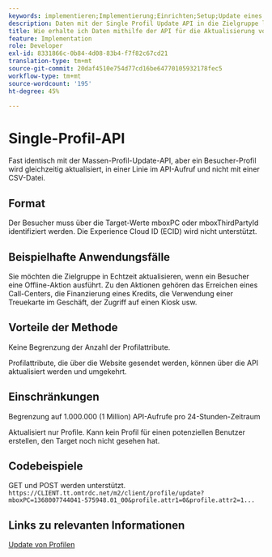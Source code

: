```yaml
---
keywords: implementieren;Implementierung;Einrichten;Setup;Update eines einzelnen Profils
description: Daten mit der Single Profil Update API in die Zielgruppe laden
title: Wie erhalte ich Daten mithilfe der API für die Aktualisierung von Profilen in die Zielgruppe?
feature: Implementation
role: Developer
exl-id: 8331866c-0b84-4d08-83b4-f7f82c67cd21
translation-type: tm+mt
source-git-commit: 20daf4510e754d77cd16be64770105932178fec5
workflow-type: tm+mt
source-wordcount: '195'
ht-degree: 45%

---
```


# Single-Profil-API

Fast identisch mit der Massen-Profil-Update-API, aber ein Besucher-Profil wird gleichzeitig aktualisiert, in einer Linie im API-Aufruf und nicht mit einer CSV-Datei.

## Format

Der Besucher muss über die Target-Werte mboxPC oder mboxThirdPartyId identifiziert werden. Die Experience Cloud ID (ECID) wird nicht unterstützt.

## Beispielhafte Anwendungsfälle

Sie möchten die Zielgruppe in Echtzeit aktualisieren, wenn ein Besucher eine Offline-Aktion ausführt. Zu den Aktionen gehören das Erreichen eines Call-Centers, die Finanzierung eines Kredits, die Verwendung einer Treuekarte im Geschäft, der Zugriff auf einen Kiosk usw.

## Vorteile der Methode

Keine Begrenzung der Anzahl der Profilattribute.

Profilattribute, die über die Website gesendet werden, können über die API aktualisiert werden und umgekehrt.

## Einschränkungen

Begrenzung auf 1.000.000 (1 Million) API-Aufrufe pro 24-Stunden-Zeitraum

Aktualisiert nur Profile. Kann kein Profil für einen potenziellen Benutzer erstellen, den Target noch nicht gesehen hat.

## Codebeispiele

GET und POST werden unterstützt.   `https://CLIENT.tt.omtrdc.net/m2/client/profile/update?mboxPC=1368007744041-575948.01_00&profile.attr1=0&profile.attr2=1...`

## Links zu relevanten Informationen

[Update von Profilen](https://developers.adobetarget.com/api/#updating-profiles)
